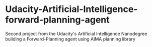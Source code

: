 # Udacity-Artificial-Intelligence-forward-planning-agent
Second project from the Udacity's Artificial Intelligence Nanodegree building a Forward-Planning agent using AIMA planning library
